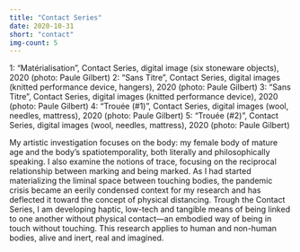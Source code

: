 ```yaml
---
title: "Contact Series"
date: 2020-10-31
short: "contact"
img-count: 5
---
```

1: “Matérialisation”, Contact Series, digital image (six stoneware objects), 2020 (photo: Paule Gilbert)
2: “Sans Titre”,  Contact Series, digital images (knitted performance device, hangers), 2020 (photo: Paule Gilbert)
3: “Sans Titre”,  Contact Series, digital images (knitted performance device), 2020 (photo: Paule Gilbert)
4: “Trouée (#1)”, Contact Series, digital images (wool, needles, mattress), 2020 (photo: Paule Gilbert)
5: “Trouée (#2)”, Contact Series, digital images (wool, needles, mattress), 2020 (photo: Paule Gilbert)


My artistic investigation focuses on the body: my female body of mature age and the body’s spatiotemporality, both literally and philosophically speaking. I also examine the notions of trace, focusing on the reciprocal relationship between marking and being marked.  As I had started materializing the liminal space between touching bodies, the pandemic crisis became an eerily condensed context for my research and has deflected it toward the concept of physical distancing. Trough the Contact Series, I am developing haptic, low-tech and tangible means of being linked to one another without physical contact—an embodied way of being in touch without touching. This research applies to human and non-human bodies, alive and inert, real and imagined. 




